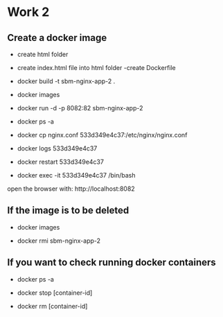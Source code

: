 # Work 2

## Create a docker image

- create html folder
- create index.html file into html folder
-create Dockerfile

- docker build -t sbm-nginx-app-2 .

- docker images

- docker run -d -p 8082:82 sbm-nginx-app-2

- docker ps -a

- docker cp nginx.conf 533d349e4c37:/etc/nginx/nginx.conf

- docker logs 533d349e4c37

- docker restart 533d349e4c37

- docker exec -it 533d349e4c37 /bin/bash


open the browser with: http://localhost:8082

## If the image is to be deleted

- docker images

- docker rmi sbm-nginx-app-2

## If you want to check running docker containers

- docker ps -a

- docker stop [container-id]

- docker rm [container-id]